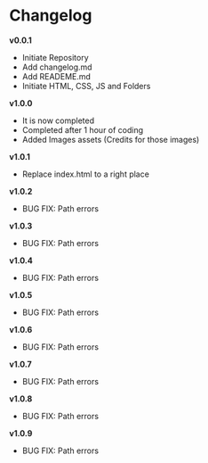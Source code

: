 # Changelog

**v0.0.1**
- Initiate Repository
- Add changelog.md
- Add READEME.md
- Initiate HTML, CSS, JS and Folders

**v1.0.0**
- It is now completed
- Completed after 1 hour of coding
- Added Images assets (Credits for those images)

**v1.0.1**
- Replace index.html to a right place

**v1.0.2**
- BUG FIX: Path errors

**v1.0.3**
- BUG FIX: Path errors

**v1.0.4**
- BUG FIX: Path errors

**v1.0.5**
- BUG FIX: Path errors

**v1.0.6**
- BUG FIX: Path errors

**v1.0.7**
- BUG FIX: Path errors

**v1.0.8**
- BUG FIX: Path errors

**v1.0.9**
- BUG FIX: Path errors